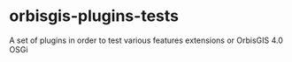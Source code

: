 orbisgis-plugins-tests
======================

A set of plugins in order to test various features extensions or OrbisGIS 4.0 OSGi